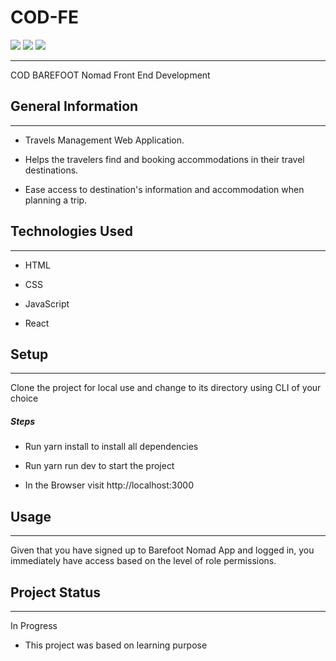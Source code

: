 <h1>COD-FE</h1>
<img src="https://github.com/atlp-rwanda/cod-be/actions/workflows/node.js.yml/badge.svg">
<img src="https://img.shields.io/endpoint?url=https://gist.githubusercontent.com/NNesta/bb0f2667445560c93664f6fc01a3a352/raw/cod-fe__heads_develop.json">
<a href="https://codeclimate.com/github/atlp-rwanda/cod-fe/maintainability"><img src="https://api.codeclimate.com/v1/badges/36c934c9b743cd60d9e6/maintainability" /></a>
<hr><p>COD BAREFOOT Nomad Front End Development</p><h2>General Information</h2>
<hr><ul>
<li>Travels Management Web Application.</li>
</ul><ul>
<li>Helps the travelers find and booking accommodations in their travel destinations.</li>
</ul><ul>
<li>Ease access to destination's information and accommodation when planning a trip.</li>
</ul><h2>Technologies Used</h2>
<hr><ul>
<li>HTML</li>
</ul><ul>
<li>CSS</li>
</ul><ul>
<li>JavaScript</li>
</ul><ul>
<li>React</li>
</ul><h2>Setup</h2>
<hr><p>Clone the project for local use and change to its directory using CLI of your choice</p><h5>Steps</h5><ul>
<li>Run yarn install to install all dependencies</li>
</ul><ul>
<li>Run yarn run dev to start the project</li>
</ul><ul>
<li>In the Browser visit http://localhost:3000</li>
</ul><h2>Usage</h2>
<hr><p>Given that you have signed up to Barefoot Nomad App and logged in, you immediately have access based on the level of role permissions.</p><h2>Project Status</h2>
<hr><p>In Progress</p><ul>
<li>This project was based on learning purpose</li>
</ul>
